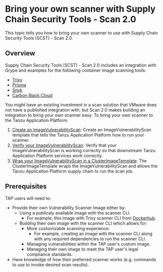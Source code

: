 # Bring your own scanner with Supply Chain Security Tools - Scan 2.0

This topic tells you how to bring your own scanner to use with Supply Chain Security Tools (SCST) - Scan 2.0.

## <a id="overview"></a>Overview

Supply Chain Security Tools (SCST) - Scan 2.0 includes an integration with Grype and examples for the following container image scanning tools:

- [Trivy](ivs-trivy.hbs.md)
- [Prisma](ivs-prisma.hbs.md)
- [Snyk](ivs-snyk.hbs.md)
- [Carbon Black Cloud](ivs-carbon-black.hbs.md)

You might have an existing investment in a scan solution that VMware does not have a published integration with, but Scan 2.0 makes building an integration to bring your own scanner easy. To bring your own scanner to the Tanzu Application Platform:

1. [Create an ImageVulnerabilityScan](ivs-create-your-own.hbs.md): Create an ImageVulnerabilityScan template that tells the Tanzu Application Platform how to run your scanner.
2. [Verify your ImageVulnerabilityScan](verify-app-scanning.hbs.md): Verify that your ImageVulnerabilityScan is working correctly so that downstream Tanzu Application Platform services work correctly.
3. [Wrap your ImageVulnerabilityScan in a ClusterImageTemplate](clusterimagetemplates.hbs.md): The ClusterImageTemplate wraps the ImageVulnerabilityScan and allows the Tanzu Application Platform supply chain to run the scan job.

## <a id="prerequisities"></a>Prerequisites

TAP users will need to:

- Provide their own Vulnerability Scanner Image either by:
  - Using a publicaly available image with the scanner CLI.
    - For example, this image with Trivy scanner CLI from [Dockerhub](https://hub.docker.com/r/aquasec/trivy/tags).
  - Building their own image with the scanner CLI which allows for:
    - More customizable scanning experience.
      - For example, creating an image with the scanner CLI along with any required dependencies to run the scanner CLI.
    - Managing vulnerabilities within the TAP user's custom image.
    - Managing their own image to meet the TAP user's legal compliance standards.
- Have knowledge of how their preferred scanner works (e.g. commands to use to invoke desired scan results).